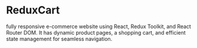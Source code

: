 # ReduxCart
fully responsive e-commerce website using React, Redux Toolkit, and React Router DOM. It has dynamic product pages, a shopping cart, and efficient state management for seamless navigation. 
